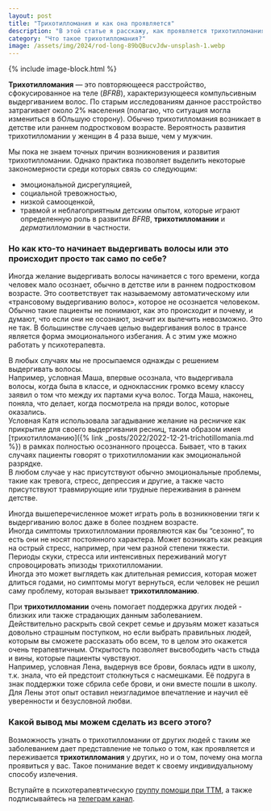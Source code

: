 ```yaml
---
layout: post
title: "Трихотилломания и как она проявляется"
description: "В этой статье я расскажу, как проявляется трихотилломания, как она возникает, о помощи при трихотилломании и про лечение трихотилломании"
category: "Что такое трихотилломания?"
image: /assets/img/2024/rod-long-89bQBucvJdw-unsplash-1.webp
---
```



{% include image-block.html %}

**Трихотилломания** — это повторяющееся расстройство, сфокусированное на теле (*BFRB*), 
характеризующееся компульсивным выдергиванием волос. По старым исследованиям данное расстройство затрагивает около 2% населения
(полагаю, что ситуация могла измениться в бОльшую сторону). Обычно трихотилломания возникает в детстве или раннем подростковом возрасте. 
Вероятность развития трихотилломании у женщин в 4 раза выше, чем у мужчин.  

Мы пока не знаем точных причин возникновения и развития трихотилломании. Однако практика позволяет выделить 
некоторые закономерности среди которых связь со следующим:
- эмоциональной дисрегуляцией,
- социальной тревожностью,
- низкой самооценкой,
- травмой и неблагоприятным детским опытом, которые играют определенную роль в развитии *BFRB*, 
  **трихотилломании** и *дерматилломании* в частности.

### Но как кто-то начинает выдергивать волосы или это происходит просто так само по себе?  
Иногда желание выдергивать волосы начинается с того времени, когда человек мало осознает, 
обычно в детстве или в раннем подростковом возрасте. Это соответствует так называемому автоматическому 
или «трансовому выдергиванию волос», которое не осознается человеком. Обычно такие пациенты не понимают, 
как это происходит и почему, и думают, что если они не осознают, значит их вылечить невозможно. Это не так. 
В большинстве случаев целью выдергивания волос в трансе является форма эмоционального избегания. 
А с этим уже можно работать у психотерапевта.  

В любых случаях мы не просыпаемся однажды с решением выдергивать волосы.   
Например, условная Маша, впервые осознала, что выдергивала волосы, когда была в классе, и одноклассник 
громко всему классу заявил о том что между их партами куча волос. Тогда Маша, наконец, поняла, что делает, 
когда посмотрела на пряди волос, которые оказались.   
Условная Катя использовала загадывание желание на ресничке как прикрытие для своего выдергивания ресниц, 
таким образом имея [трихотилломанию]({% link _posts/2022/2022-12-21-trichotillomania.md %}) в рамках полностью осознанного процесса. 
Бывает, что в таких случаях пациенты говорят о трихотилломании как эмоциональной разрядке.  
В любом случае у нас присутствуют обычно эмоциональные проблемы, такие как тревога, стресс, 
депрессия и другие, а также часто присутствуют травмирующие или трудные переживания в раннем детстве.  

Иногда вышеперечисленное может играть роль в возникновении тяги к выдергиванию волос даже в более позднем возрасте.   
Иногда симптомы трихотилломании проявляются как бы “сезонно”, то есть они не носят постоянного характера. 
Может возникать как реакция на острый стресс, например, при чем разной степени тяжести. Периоды скуки, 
стресса или интенсивных переживаний могут спровоцировать эпизоды трихотилломании.   
Иногда это может выглядеть как длительная ремиссия, которая может длиться годами, но симптомы могут вернуться, 
если человек не решил саму проблему, которая вызывает **трихотилломанию**.   

При **трихотилломании** очень помогает поддержка других людей - близких или также страдающих данным заболеванием.   
Действительно раскрыть свой секрет семье и друзьям может казаться довольно страшным поступком, но если выбрать 
правильных людей, которым вы сможете рассказать обо всем, то в целом это окажется очень терапевтичным. 
Открытость позволяет высвободить часть стыда и вины, которые пациенты чувствуют.   
Например, условная Лена, выдернув все брови, боялась идти в школу, т.к. знала, что ей предстоит 
столкнуться с насмешками. Её подруга в знак поддержки тоже сбрила себе брови, и они вместе пошли в школу. 
Для Лены этот опыт оставил неизгладимое впечатление и научил её уверенности и безусловной любви.

### Какой вывод мы можем сделать из всего этого?  
Возможность узнать о трихотилломании от других людей с таким же 
заболеванием дает представление не только о том, как проявляется и переживается **трихотилломания** у других, но и о том, 
почему она могла проявиться у вас. Такое понимание ведет к своему индивидуальному способу излечения.

Вступайте в психотерапевтическую <a href="https://t.me/+Iofg2iERjAlmMTQy" rel="nofollow">группу помощи при ТТМ</a>, 
а также подписывайтесь на <a href="https://t.me/ttm_help_ru" rel="nofollow">телеграм канал</a>.